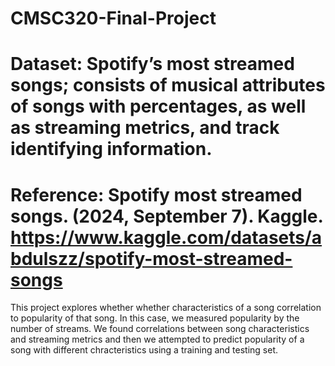 # CMSC320-Final-Project

# Dataset: Spotify’s most streamed songs; consists of musical attributes of songs with percentages, as well as streaming metrics, and track identifying information.
# Reference: Spotify most streamed songs. (2024, September 7). Kaggle. https://www.kaggle.com/datasets/abdulszz/spotify-most-streamed-songs

This project explores whether whether characteristics of a song correlation to popularity of that song. In this case, we measured popularity by the number of streams. We found correlations between song characteristics and streaming metrics and then we attempted to predict popularity of a song with different chracteristics using a training and testing set. 
